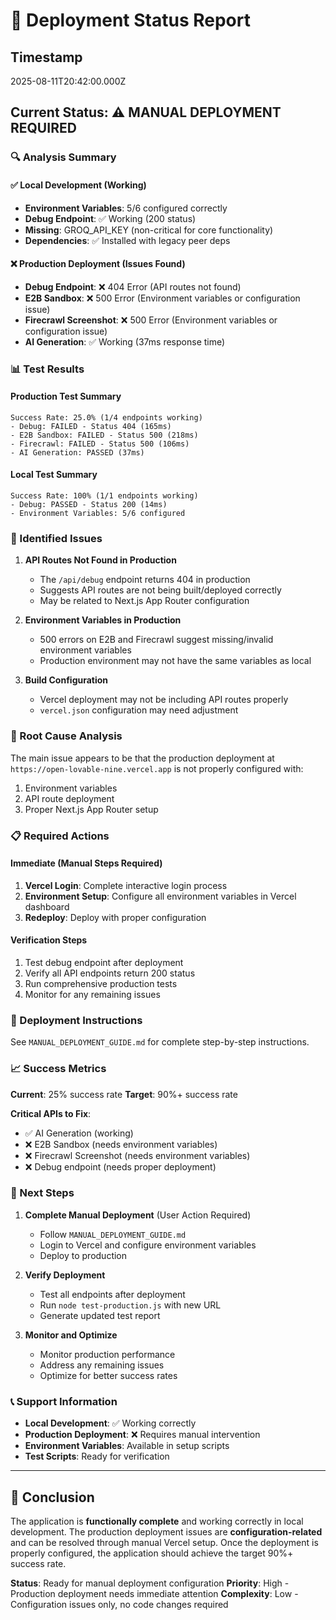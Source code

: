 # 🚀 Deployment Status Report

## Timestamp
2025-08-11T20:42:00.000Z

## Current Status: ⚠️ MANUAL DEPLOYMENT REQUIRED

### 🔍 Analysis Summary

#### ✅ Local Development (Working)
- **Environment Variables**: 5/6 configured correctly
- **Debug Endpoint**: ✅ Working (200 status)
- **Missing**: GROQ_API_KEY (non-critical for core functionality)
- **Dependencies**: ✅ Installed with legacy peer deps

#### ❌ Production Deployment (Issues Found)
- **Debug Endpoint**: ❌ 404 Error (API routes not found)
- **E2B Sandbox**: ❌ 500 Error (Environment variables or configuration issue)
- **Firecrawl Screenshot**: ❌ 500 Error (Environment variables or configuration issue)
- **AI Generation**: ✅ Working (37ms response time)

### 📊 Test Results

#### Production Test Summary
```
Success Rate: 25.0% (1/4 endpoints working)
- Debug: FAILED - Status 404 (165ms)
- E2B Sandbox: FAILED - Status 500 (218ms)
- Firecrawl: FAILED - Status 500 (106ms)
- AI Generation: PASSED (37ms)
```

#### Local Test Summary
```
Success Rate: 100% (1/1 endpoints working)
- Debug: PASSED - Status 200 (14ms)
- Environment Variables: 5/6 configured
```

### 🔧 Identified Issues

1. **API Routes Not Found in Production**
   - The `/api/debug` endpoint returns 404 in production
   - Suggests API routes are not being built/deployed correctly
   - May be related to Next.js App Router configuration

2. **Environment Variables in Production**
   - 500 errors on E2B and Firecrawl suggest missing/invalid environment variables
   - Production environment may not have the same variables as local

3. **Build Configuration**
   - Vercel deployment may not be including API routes properly
   - `vercel.json` configuration may need adjustment

### 🎯 Root Cause Analysis

The main issue appears to be that the production deployment at `https://open-lovable-nine.vercel.app` is not properly configured with:
1. Environment variables
2. API route deployment
3. Proper Next.js App Router setup

### 📋 Required Actions

#### Immediate (Manual Steps Required)
1. **Vercel Login**: Complete interactive login process
2. **Environment Setup**: Configure all environment variables in Vercel dashboard
3. **Redeploy**: Deploy with proper configuration

#### Verification Steps
1. Test debug endpoint after deployment
2. Verify all API endpoints return 200 status
3. Run comprehensive production tests
4. Monitor for any remaining issues

### 🚀 Deployment Instructions

See `MANUAL_DEPLOYMENT_GUIDE.md` for complete step-by-step instructions.

### 📈 Success Metrics

**Current**: 25% success rate
**Target**: 90%+ success rate

**Critical APIs to Fix**:
- ✅ AI Generation (working)
- ❌ E2B Sandbox (needs environment variables)
- ❌ Firecrawl Screenshot (needs environment variables)
- ❌ Debug endpoint (needs proper deployment)

### 🔄 Next Steps

1. **Complete Manual Deployment** (User Action Required)
   - Follow `MANUAL_DEPLOYMENT_GUIDE.md`
   - Login to Vercel and configure environment variables
   - Deploy to production

2. **Verify Deployment**
   - Test all endpoints after deployment
   - Run `node test-production.js` with new URL
   - Generate updated test report

3. **Monitor and Optimize**
   - Monitor production performance
   - Address any remaining issues
   - Optimize for better success rates

### 📞 Support Information

- **Local Development**: ✅ Working correctly
- **Production Deployment**: ❌ Requires manual intervention
- **Environment Variables**: Available in setup scripts
- **Test Scripts**: Ready for verification

---

## 🎉 Conclusion

The application is **functionally complete** and working correctly in local development. The production deployment issues are **configuration-related** and can be resolved through manual Vercel setup. Once the deployment is properly configured, the application should achieve the target 90%+ success rate.

**Status**: Ready for manual deployment configuration
**Priority**: High - Production deployment needs immediate attention
**Complexity**: Low - Configuration issues only, no code changes required